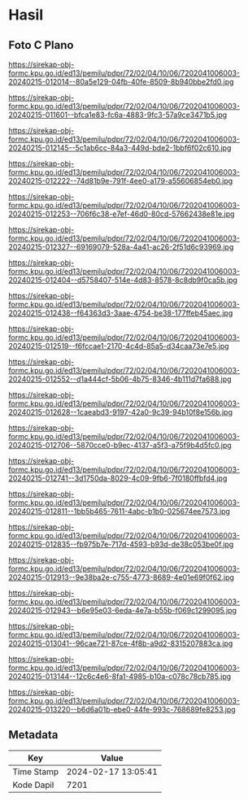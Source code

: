 # Hasil

## Foto C Plano

https://sirekap-obj-formc.kpu.go.id/ed13/pemilu/pdpr/72/02/04/10/06/7202041006003-20240215-012014--80a5e129-04fb-40fe-8509-8b940bbe2fd0.jpg

https://sirekap-obj-formc.kpu.go.id/ed13/pemilu/pdpr/72/02/04/10/06/7202041006003-20240215-011601--bfca1e83-fc6a-4883-9fc3-57a9ce3471b5.jpg

https://sirekap-obj-formc.kpu.go.id/ed13/pemilu/pdpr/72/02/04/10/06/7202041006003-20240215-012145--5c1ab6cc-84a3-449d-bde2-1bbf6f02c610.jpg

https://sirekap-obj-formc.kpu.go.id/ed13/pemilu/pdpr/72/02/04/10/06/7202041006003-20240215-012222--74d81b9e-791f-4ee0-a179-a55606854eb0.jpg

https://sirekap-obj-formc.kpu.go.id/ed13/pemilu/pdpr/72/02/04/10/06/7202041006003-20240215-012253--706f6c38-e7ef-46d0-80cd-57662438e81e.jpg

https://sirekap-obj-formc.kpu.go.id/ed13/pemilu/pdpr/72/02/04/10/06/7202041006003-20240215-012327--69169079-528a-4a41-ac26-2f51d6c93969.jpg

https://sirekap-obj-formc.kpu.go.id/ed13/pemilu/pdpr/72/02/04/10/06/7202041006003-20240215-012404--d5758407-514e-4d83-8578-8c8db9f0ca5b.jpg

https://sirekap-obj-formc.kpu.go.id/ed13/pemilu/pdpr/72/02/04/10/06/7202041006003-20240215-012438--f64363d3-3aae-4754-be38-177ffeb45aec.jpg

https://sirekap-obj-formc.kpu.go.id/ed13/pemilu/pdpr/72/02/04/10/06/7202041006003-20240215-012519--f6fccae1-2170-4c4d-85a5-d34caa73e7e5.jpg

https://sirekap-obj-formc.kpu.go.id/ed13/pemilu/pdpr/72/02/04/10/06/7202041006003-20240215-012552--d1a444cf-5b06-4b75-8346-4b111d7fa688.jpg

https://sirekap-obj-formc.kpu.go.id/ed13/pemilu/pdpr/72/02/04/10/06/7202041006003-20240215-012628--1caeabd3-9197-42a0-9c39-94b10f8e156b.jpg

https://sirekap-obj-formc.kpu.go.id/ed13/pemilu/pdpr/72/02/04/10/06/7202041006003-20240215-012706--5870cce0-b9ec-4137-a5f3-a75f9b4d5fc0.jpg

https://sirekap-obj-formc.kpu.go.id/ed13/pemilu/pdpr/72/02/04/10/06/7202041006003-20240215-012741--3d1750da-8029-4c09-9fb6-7f0180ffbfd4.jpg

https://sirekap-obj-formc.kpu.go.id/ed13/pemilu/pdpr/72/02/04/10/06/7202041006003-20240215-012811--1bb5b465-7611-4abc-b1b0-025674ee7573.jpg

https://sirekap-obj-formc.kpu.go.id/ed13/pemilu/pdpr/72/02/04/10/06/7202041006003-20240215-012835--fb975b7e-717d-4593-b93d-de38c053be0f.jpg

https://sirekap-obj-formc.kpu.go.id/ed13/pemilu/pdpr/72/02/04/10/06/7202041006003-20240215-012913--9e38ba2e-c755-4773-8689-4e01e69f0f62.jpg

https://sirekap-obj-formc.kpu.go.id/ed13/pemilu/pdpr/72/02/04/10/06/7202041006003-20240215-012943--b6e95e03-6eda-4e7a-b55b-f069c1299095.jpg

https://sirekap-obj-formc.kpu.go.id/ed13/pemilu/pdpr/72/02/04/10/06/7202041006003-20240215-013041--96cae721-87ce-4f8b-a9d2-8315207883ca.jpg

https://sirekap-obj-formc.kpu.go.id/ed13/pemilu/pdpr/72/02/04/10/06/7202041006003-20240215-013144--12c6c4e6-8fa1-4985-b10a-c078c78cb785.jpg

https://sirekap-obj-formc.kpu.go.id/ed13/pemilu/pdpr/72/02/04/10/06/7202041006003-20240215-013220--b6d6a01b-ebe0-44fe-993c-768689fe8253.jpg


## Metadata

| Key        | Value               |
| ---------- | ------------------- |
| Time Stamp | 2024-02-17 13:05:41 |
| Kode Dapil | 7201                |



